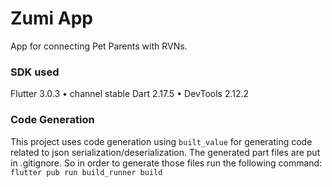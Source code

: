 # Zumi App

App for connecting Pet Parents with RVNs.

### SDK used
Flutter 3.0.3 • channel stable
Dart 2.17.5 • DevTools 2.12.2

### Code Generation
This project uses code generation using ``built_value`` for generating code related to json serialization/deserialization.
The generated part files are put in .gitignore. So in order to generate those files run the following command:
``flutter pub run build_runner build``
